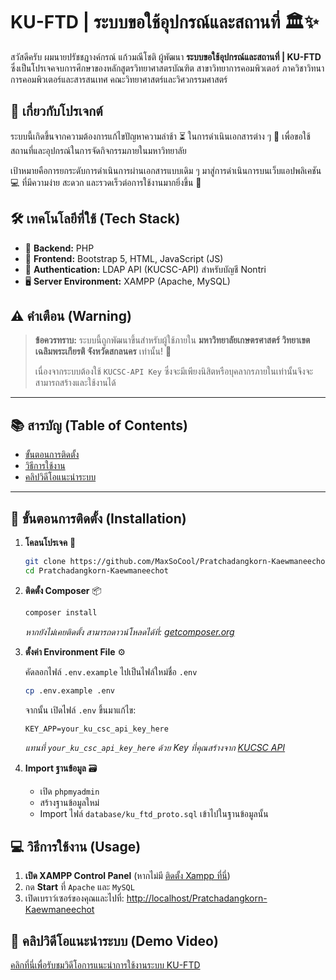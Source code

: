 # KU-FTD | ระบบขอใช้อุปกรณ์และสถานที่ 🏛️✨

สวัสดีครับ ผมนายปรัชชฎางค์กรณ์ แก้วมณีโชติ ผู้พัฒนา **ระบบขอใช้อุปกรณ์และสถานที่ | KU-FTD** ซึ่งเป็นโปรเจคจบการศึกษาของหลักสูตรวิทยาศาสตรบัณฑิต สาขาวิทยาการคอมพิวเตอร์ ภาควิชาวิทนาการคอมพิวเตอร์และสารสนเทศ คณะวิทยาศาสตร์และวิศวกรรมศาสตร์

## 🎯 เกี่ยวกับโปรเจกต์

ระบบนี้เกิดขึ้นจากความต้องการแก้ไขปัญหาความล่าช้า ⏳ ในการดำเนินเอกสารต่าง ๆ 📄 เพื่อขอใช้สถานที่และอุปกรณ์ในการจัดกิจกรรมภายในมหาวิทยาลัย

เป้าหมายคือการยกระดับการดำเนินการผ่านเอกสารแบบเดิม ๆ มาสู่การดำเนินการบนเว็บแอปพลิเคชัน 💻 ที่มีความง่าย สะดวก และรวดเร็วต่อการใช้งานมากยิ่งขึ้น 🚀

## 🛠️ เทคโนโลยีที่ใช้ (Tech Stack)

* 🐘 **Backend:** PHP
* 📄 **Frontend:** Bootstrap 5, HTML, JavaScript (JS)
* 🔑 **Authentication:** LDAP API (KUCSC-API) สำหรับบัญชี Nontri
* 🖥️ **Server Environment:** XAMPP (Apache, MySQL)

## ⚠️ คำเตือน (Warning)

> **ข้อควรทราบ:** ระบบนี้ถูกพัฒนาขึ้นสำหรับผู้ใช้ภายใน **มหาวิทยาลัยเกษตรศาสตร์ วิทยาเขตเฉลิมพระเกียรติ จังหวัดสกลนคร** เท่านั้น! 📍
>
> เนื่องจากระบบต้องใช้ `KUCSC-API Key` ซึ่งจะมีเพียงนิสิตหรือบุคลากรภายในเท่านั้นจึงจะสามารถสร้างและใช้งานได้

---

## 📚 สารบัญ (Table of Contents)

- [ขั้นตอนการติดตั้ง](#-ขั้นตอนการติดตั้ง-installation)
- [วิธีการใช้งาน](#-วิธีการใช้งาน-usage)
- [คลิปวิดีโอแนะนำระบบ](#-คลิปวิดีโอแนะนำระบบ-demo-video)

---

## 🚀 ขั้นตอนการติดตั้ง (Installation)

1.  **โคลนโปรเจค** 📂
    ```bash
    git clone https://github.com/MaxSoCool/Pratchadangkorn-Kaewmaneechot.git
    cd Pratchadangkorn-Kaewmaneechot
    ```

2.  **ติดตั้ง Composer** 📦
    ```bash
    composer install
    ```
    *หากยังไม่เคยติดตั้ง สามารถดาวน์โหลดได้ที่: [getcomposer.org](https://getcomposer.org/download/)*

3.  **ตั้งค่า Environment File** ⚙️

    คัดลอกไฟล์ `.env.example` ไปเป็นไฟล์ใหม่ชื่อ `.env`
    ```bash
    cp .env.example .env
    ```
    จากนั้น เปิดไฟล์ `.env` ขึ้นมาแก้ไข:
    ```env
    KEY_APP=your_ku_csc_api_key_here
    ```
    *แทนที่ `your_ku_csc_api_key_here` ด้วย Key ที่คุณสร้างจาก [KUCSC API](https://inv.csc.ku.ac.th/cscapi/)*

4.  **Import ฐานข้อมูล** 🗃️

    * เปิด `phpmyadmin`
    * สร้างฐานข้อมูลใหม่
    * Import ไฟล์ `database/ku_ftd_proto.sql` เข้าไปในฐานข้อมูลนั้น

## 💻 วิธีการใช้งาน (Usage)

1.  **เปิด XAMPP Control Panel** (หากไม่มี [ติดตั้ง Xampp ที่นี่](https://www.apachefriends.org/download.html))
2.  กด **Start** ที่ `Apache` และ `MySQL`
3.  เปิดเบราว์เซอร์ของคุณและไปที่:
    [http://localhost/Pratchadangkorn-Kaewmaneechot](http://localhost/Pratchadangkorn-Kaewmaneechot)

## 🎥 คลิปวิดีโอแนะนำระบบ (Demo Video)

[คลิกที่นี่เพื่อรับชมวิดีโอการแนะนำการใช้งานระบบ KU-FTD](https://youtu.be/9kHj2rzRm0w)
